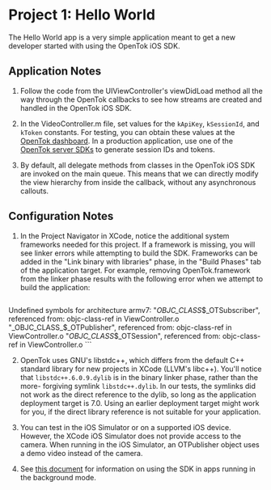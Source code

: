 Project 1: Hello World
======================

The Hello World app is a very simple application meant to get a new developer
started with using the OpenTok iOS SDK.

Application Notes
-----------------

1.  Follow the code from the UIViewController's viewDidLoad method all the way
    through the OpenTok callbacks to see how streams are created and handled in
    the OpenTok iOS SDK.

2.  In the VideoController.m file, set values for the `kApiKey`, `kSessionId`,
    and `kToken` constants. For testing, you can obtain these values at the
    [OpenTok dashboard][1]. In a production application, use one of the
    [OpenTok server SDKs][2] to generate session IDs and tokens.
    
3.  By default, all delegate methods from classes in the OpenTok iOS SDK are
    invoked on the main queue. This means that we can directly modify the view
    hierarchy from inside the callback, without any asynchronous callouts.

Configuration Notes
-------------------

1.  In the Project Navigator in XCode, notice the additional system frameworks
    needed for this project. If a framework is missing, you will see linker 
    errors while attempting to build the SDK. Frameworks can be added in the
    "Link binary with libraries" phase, in the "Build Phases" tab of the
    application target. For example, removing OpenTok.framework from the linker 
    phase results with the following error when we attempt to build the
    application:
    
    ```
Undefined symbols for architecture armv7:
  "_OBJC_CLASS_$_OTSubscriber", referenced from:
      objc-class-ref in ViewController.o
  "_OBJC_CLASS_$_OTPublisher", referenced from:
      objc-class-ref in ViewController.o
  "_OBJC_CLASS_$_OTSession", referenced from:
      objc-class-ref in ViewController.o
    ```

2.  OpenTok uses GNU's libstdc++, which differs from the default C++ standard
    library for new projects in XCode (LLVM's libc++). You'll notice that
    `libstdc++.6.0.9.dylib` is in the binary linker phase, rather than the more-
    forgiving symlink `libstdc++.dylib`. In our tests, the symlinks did not work
    as the direct reference to the dylib, so long as the application deployment
    target is 7.0. Using an earlier deployment target might work for you, if the
    direct library reference is not suitable for your application.
    
3.  You can test in the iOS Simulator or on a supported iOS device. However, the
    XCode iOS Simulator does not provide access to the camera. When running in
    the iOS Simulator, an OTPublisher object uses a demo video instead of the
    camera.

4.  See [this document][3] for information on using the SDK in apps running in
    the background mode.


[1]: https://dashboard.tokbox.com/projects
[2]: https://tokbox.com/opentok/libraries/server/
[3]: http://tokbox.com/opentok/libraries/client/ios/background-state.html